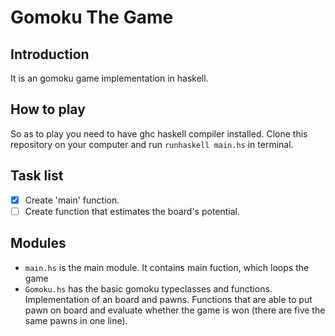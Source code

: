 # Gomoku The Game

## Introduction
 It is an gomoku game implementation in haskell.

## How to play
 So as to play you need to have ghc haskell compiler installed. Clone this repository on your computer and run `runhaskell main.hs` in terminal.

## Task list
- [x] Create 'main' function.
- [ ] Create function that estimates the board's potential.

## Modules
- `main.hs` is the main module. It contains main fuction, which loops the game
- `Gomoku.hs` has the basic gomoku typeclasses and functions. Implementation of an board and pawns. Functions that are able to put pawn on board and evaluate whether the game is won (there are five the same pawns in one line).
